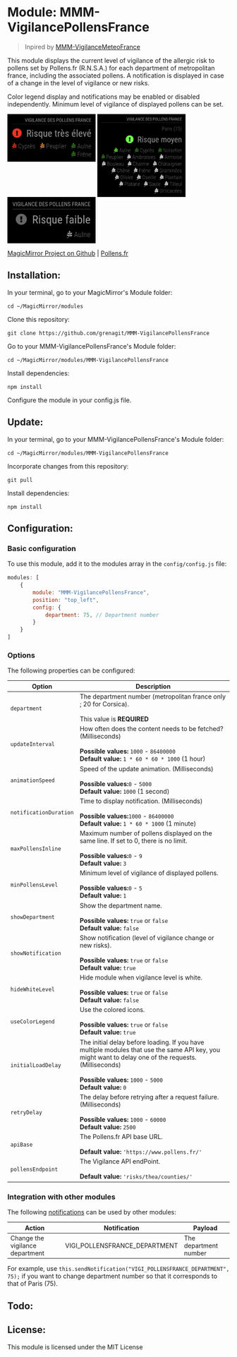 # Module: MMM-VigilancePollensFrance
> Inpired by [MMM-VigilanceMeteoFrance](https://github.com/grenagit/MMM-VigilanceMeteoFrance)

This module displays the current level of vigilance of the allergic risk to pollens set by Pollens.fr (R.N.S.A.) for each department of metropolitan france, including the associated pollens. A notification is displayed in case of a change in the level of vigilance or new risks.

Color legend display and notifications may be enabled or disabled independently. Minimum level of vigilance of displayed pollens can be set.

<p align="left">
<img alt="MMM-VigilancePollensFrance Screenshot #1" src="MMM-VigilancePollensFrance_screenshot1.png" align="top" width="200px" />
<img alt="MMM-VigilancePollensFrance Screenshot #2" src="MMM-VigilancePollensFrance_screenshot2.png" align="top" width="200px" />
<img alt="MMM-VigilancePollensFrance Screenshot #3" src="MMM-VigilancePollensFrance_screenshot3.png" align="top" width="200px" />
</p>

[MagicMirror Project on Github](https://github.com/MichMich/MagicMirror) | [Pollens.fr](https://pollens.fr/)

## Installation:

In your terminal, go to your MagicMirror's Module folder:
```shell
cd ~/MagicMirror/modules
```

Clone this repository:
```shell
git clone https://github.com/grenagit/MMM-VigilancePollensFrance
```

Go to your MMM-VigilancePollensFrance's Module folder:
```shell
cd ~/MagicMirror/modules/MMM-VigilancePollensFrance
```

Install dependencies:
```shell
npm install
```

Configure the module in your config.js file.

## Update:

In your terminal, go to your MMM-VigilancePollensFrance's Module folder:
```shell
cd ~/MagicMirror/modules/MMM-VigilancePollensFrance
```

Incorporate changes from this repository:
```shell
git pull
```

Install dependencies:
```shell
npm install
```

## Configuration:

### Basic configuration

To use this module, add it to the modules array in the `config/config.js` file:
```javascript
modules: [
	{
		module: "MMM-VigilancePollensFrance",
		position: "top_left",
		config: {
			department: 75, // Department number
		}
	}
]
```

### Options

The following properties can be configured:


| Option                       | Description
| ---------------------------- | -----------
| `department`                 | The department number (metropolitan france only ; 20 for Corsica). <br><br>  This value is **REQUIRED**
| `updateInterval`             | How often does the content needs to be fetched? (Milliseconds) <br><br> **Possible values:** `1000` - `86400000` <br> **Default value:** `1 * 60 * 60 * 1000` (1 hour)
| `animationSpeed`             | Speed of the update animation. (Milliseconds) <br><br> **Possible values:**`0` - `5000` <br> **Default value:** `1000` (1 second)
| `notificationDuration`       | Time to display notification. (Milliseconds) <br><br> **Possible values:**`1000` - `86400000` <br> **Default value:** `1 * 60 * 1000` (1 minute)
| `maxPollensInline`           | Maximum number of pollens displayed on the same line. If set to 0, there is no limit. <br><br> **Possible values:**`0` - `9` <br> **Default value:** `3`
| `minPollensLevel`            | Minimum level of vigilance of displayed pollens. <br><br> **Possible values:**`0` - `5` <br> **Default value:** `1`
| `showDepartment `            | Show the department name. <br><br> **Possible values:** `true` or `false` <br> **Default value:** `false`
| `showNotification`           | Show notification (level of vigilance change or new risks). <br><br> **Possible values:** `true` or `false` <br> **Default value:** `true`
| `hideWhiteLevel`             | Hide module when vigilance level is white. <br><br> **Possible values:** `true` or `false` <br> **Default value:** `false`
| `useColorLegend`             | Use the colored icons. <br><br> **Possible values:** `true` or `false` <br> **Default value:** `true`
| `initialLoadDelay`           | The initial delay before loading. If you have multiple modules that use the same API key, you might want to delay one of the requests. (Milliseconds) <br><br> **Possible values:** `1000` - `5000` <br> **Default value:**  `0`
| `retryDelay`                 | The delay before retrying after a request failure. (Milliseconds) <br><br> **Possible values:** `1000` - `60000` <br> **Default value:**  `2500`
| `apiBase`                    | The Pollens.fr API base URL. <br><br> **Default value:**  `'https://www.pollens.fr/'`
| `pollensEndpoint`            | The Vigilance API endPoint. <br><br> **Default value:**  `'risks/thea/counties/'`

### Integration with other modules

The following [notifications](https://github.com/MichMich/MagicMirror/wiki/notifications) can be used by other modules:

| Action                          | Notification                | Payload
| ------------------------------- | --------------------------- | -------
| Change the vigilance department | VIGI_POLLENSFRANCE_DEPARTMENT | The department number

For example, use `this.sendNotification("VIGI_POLLENSFRANCE_DEPARTMENT", 75);` if you want to change department number so that it corresponds to that of Paris (75).

## Todo:

## License:

This module is licensed under the MIT License
